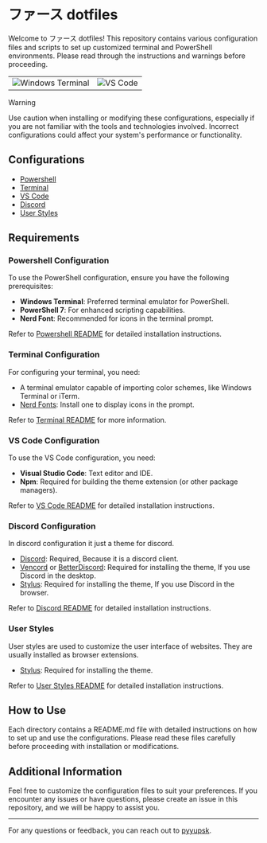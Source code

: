 # ファース dotfiles

Welcome to ファース dotfiles! This repository contains various configuration files and scripts to set up customized terminal and PowerShell environments. Please read through the instructions and warnings before proceeding.

<div align="center">
    <table>
        <tr>
            <td>
                <img src="https://raw.githubusercontent.com/pyyupsk/dotfiles/main/.github/assets/terminal.png" alt="Windows Terminal" />
            </td>
            <td>
                <img src="https://raw.githubusercontent.com/pyyupsk/Everblush/main/vscode/assets/preview.webp" alt="VS Code" />
            </td>
        </tr>
    </table>
</div>

> [!WARNING]
> Use caution when installing or modifying these configurations, especially if you are not familiar with the tools and technologies involved. Incorrect configurations could affect your system's performance or functionality.

## Configurations

- [Powershell](configs/powershell)
- [Terminal](configs/terminal)
- [VS Code](configs/vscode)
- [Discord](configs/discord)
- [User Styles](https://github.com/pyyupsk/Everblush)

## Requirements

### Powershell Configuration

To use the PowerShell configuration, ensure you have the following prerequisites:

- **Windows Terminal**: Preferred terminal emulator for PowerShell.
- **PowerShell 7**: For enhanced scripting capabilities.
- **Nerd Font**: Recommended for icons in the terminal prompt.

Refer to [Powershell README](configs/powershell) for detailed installation instructions.

### Terminal Configuration

For configuring your terminal, you need:

- A terminal emulator capable of importing color schemes, like Windows Terminal or iTerm.
- [Nerd Fonts](https://www.nerdfonts.com/font-downloads): Install one to display icons in the prompt.

Refer to [Terminal README](configs/terminal) for more information.

### VS Code Configuration

To use the VS Code configuration, you need:

- **Visual Studio Code**: Text editor and IDE.
- **Npm**: Required for building the theme extension (or other package managers).

Refer to [VS Code README](configs/vscode) for detailed installation instructions.

### Discord Configuration

In discord configuration it just a theme for discord.

- [Discord](https://discord.com/): Required, Because it is a discord client.
- [Vencord](https://vencord.dev/) or [BetterDiscord](https://betterdiscord.app/): Required for installing the theme, If you use Discord in the desktop.
- [Stylus](https://github.com/openstyles/stylus): Required for installing the theme, If you use Discord in the browser.

Refer to [Discord README](configs/discord) for detailed installation instructions.

### User Styles

User styles are used to customize the user interface of websites. They are usually installed as browser extensions.

- [Stylus](https://github.com/openstyles/stylus): Required for installing the theme.

Refer to [User Styles README](https://github.com/pyyupsk/Everblush/tree/main/userstyles/styles) for detailed installation instructions.

## How to Use

Each directory contains a README.md file with detailed instructions on how to set up and use the configurations. Please read these files carefully before proceeding with installation or modifications.

## Additional Information

Feel free to customize the configuration files to suit your preferences. If you encounter any issues or have questions, please create an issue in this repository, and we will be happy to assist you.

---

For any questions or feedback, you can reach out to [pyyupsk](https://github.com/pyyupsk).
